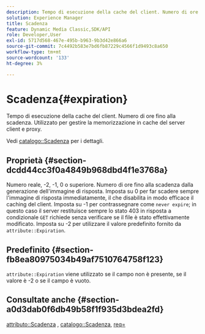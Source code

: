 ```yaml
---
description: Tempo di esecuzione della cache del client. Numero di ore fino alla scadenza. Utilizzato per gestire la memorizzazione in cache del server client e proxy.
solution: Experience Manager
title: Scadenza
feature: Dynamic Media Classic,SDK/API
role: Developer,User
exl-id: 5717d568-467e-495b-b963-9b3d42e866a6
source-git-commit: 7c4492b583e7bd6fb87229c4566f1d9493c8a650
workflow-type: tm+mt
source-wordcount: '133'
ht-degree: 3%

---
```


# Scadenza{#expiration}

Tempo di esecuzione della cache del client. Numero di ore fino alla scadenza. Utilizzato per gestire la memorizzazione in cache del server client e proxy.

Vedi [catalogo::Scadenza](/help/aem-is-ir-api/ir-api/material-cat/image-rendering-api-ref/c-ir-material-catalog/c-ir-material-data-reference/r-ir-expiration-dataref.md) per i dettagli.

## Proprietà {#section-dcdd44cc3f0a4849b968dbd4f1e3768a}

Numero reale, -2, -1, 0 o superiore. Numero di ore fino alla scadenza dalla generazione dell&#39;immagine di risposta. Imposta su 0 per far scadere sempre l&#39;immagine di risposta immediatamente, il che disabilita in modo efficace il caching del client. Imposta su -1 per contrassegnare come `never expire`; in questo caso il server restituisce sempre lo stato 403 in risposta a condizionale `GET` richiede senza verificare se il file è stato effettivamente modificato. Imposta su -2 per utilizzare il valore predefinito fornito da `attribute::Expiration`.

## Predefinito {#section-fb8ea80975034b49af7510764758f123}

`attribute::Expiration` viene utilizzato se il campo non è presente, se il valore è -2 o se il campo è vuoto.

## Consultate anche {#section-a0d3dab0f6db49b58f1f935d3bdea2fd}

[attributo::Scadenza](../../../../../ir-api/material-cat/image-rendering-api-ref/c-ir-material-catalog/c-ir-attributes-reference/r-ir-expiration.md#reference-0f68ad8199c64bd4bc8d27dd78b7d996) , [catalogo::Scadenza](../../../../../ir-api/material-cat/image-rendering-api-ref/c-ir-material-catalog/c-ir-material-data-reference/r-ir-expiration-dataref.md#reference-5e93943abff54c93bf85aae3b911a3ce), [req=](../../../../../ir-api/http-protocol/image-rendering-api-ref/c-ir-http-protocol-ref/c-ir-http-protocol-command-reference/r-ir-req.md#reference-792b1a663fb64261bd2de2a209b847fb)
